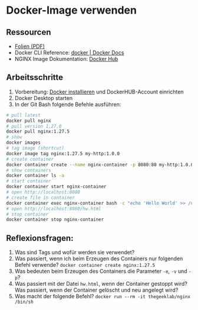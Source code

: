 # Docker-Image verwenden

## Ressourcen

- [Folien (PDF)](Containertechnologien.pdf)
- Docker CLI Reference: [docker | Docker Docs](https://docs.docker.com/reference/cli/docker/)
- NGINX Image Dokumentation: [Docker Hub](https://hub.docker.com/_/nginx)

## Arbeitsschritte

1. Vorbereitung: [Docker installieren](https://docs.docker.com/get-started/get-docker/) und DockerHUB-Account einrichten
2. Docker Desktop starten
3. In der Git Bash folgende Befehle ausführen:

```bash
# pull latest
docker pull nginx
# pull version 1.27.0
docker pull nginx:1.27.5
# show
docker images
# tag image (shortcut)
docker image tag nginx:1.27.5 my-http:1.0.0
# create container
docker container create --name nginx-container -p 8080:80 my-http:1.0.0
# show containers
docker container ls -a
# start container
docker container start nginx-container
# open http://localhost:8080
# create file in container
docker container exec nginx-container bash -c "echo 'Hello World' >> /usr/share/nginx/html/hw.html"
# open http://localhost:8080/hw.html
# stop container
docker container stop nginx-container
```

## Reflexionsfragen:

1. Was sind Tags und wofür werden sie verwendet?
2. Was passiert, wenn ich beim Erzeugen des Containers nur folgenden Befehl verwende?
   `docker container create nginx:1.27.5`
3. Was bedeuten beim Erzeugen des Containers die Parameter `-e`, `-v` und `-p`?
4. Was passiert mit der Datei `hw.html`, wenn der Container gestoppt wird? Was passiert, wenn der Container gelöscht und neu angelegt wird?
5. Was macht der folgende Befehl?
   `docker run --rm -it thegeeklab/nginx /bin/sh`
